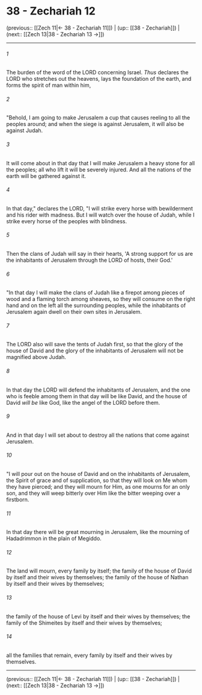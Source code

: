 # 38 - Zechariah 12

(previous:: [[Zech 11|← 38 - Zechariah 11]]) | (up:: [[38 - Zechariah]]) | (next:: [[Zech 13|38 - Zechariah 13 →]])

***


###### 1 
The burden of the word of the LORD concerning Israel. _Thus_ declares the LORD who stretches out the heavens, lays the foundation of the earth, and forms the spirit of man within him, 

###### 2 
"Behold, I am going to make Jerusalem a cup that causes reeling to all the peoples around; and when the siege is against Jerusalem, it will also be against Judah. 

###### 3 
It will come about in that day that I will make Jerusalem a heavy stone for all the peoples; all who lift it will be severely injured. And all the nations of the earth will be gathered against it. 

###### 4 
In that day," declares the LORD, "I will strike every horse with bewilderment and his rider with madness. But I will watch over the house of Judah, while I strike every horse of the peoples with blindness. 

###### 5 
Then the clans of Judah will say in their hearts, 'A strong support for us are the inhabitants of Jerusalem through the LORD of hosts, their God.' 

###### 6 
"In that day I will make the clans of Judah like a firepot among pieces of wood and a flaming torch among sheaves, so they will consume on the right hand and on the left all the surrounding peoples, while the inhabitants of Jerusalem again dwell on their own sites in Jerusalem. 

###### 7 
The LORD also will save the tents of Judah first, so that the glory of the house of David and the glory of the inhabitants of Jerusalem will not be magnified above Judah. 

###### 8 
In that day the LORD will defend the inhabitants of Jerusalem, and the one who is feeble among them in that day will be like David, and the house of David _will be_ like God, like the angel of the LORD before them. 

###### 9 
And in that day I will set about to destroy all the nations that come against Jerusalem. 

###### 10 
"I will pour out on the house of David and on the inhabitants of Jerusalem, the Spirit of grace and of supplication, so that they will look on Me whom they have pierced; and they will mourn for Him, as one mourns for an only son, and they will weep bitterly over Him like the bitter weeping over a firstborn. 

###### 11 
In that day there will be great mourning in Jerusalem, like the mourning of Hadadrimmon in the plain of Megiddo. 

###### 12 
The land will mourn, every family by itself; the family of the house of David by itself and their wives by themselves; the family of the house of Nathan by itself and their wives by themselves; 

###### 13 
the family of the house of Levi by itself and their wives by themselves; the family of the Shimeites by itself and their wives by themselves; 

###### 14 
all the families that remain, every family by itself and their wives by themselves.

***

(previous:: [[Zech 11|← 38 - Zechariah 11]]) | (up:: [[38 - Zechariah]]) | (next:: [[Zech 13|38 - Zechariah 13 →]])
